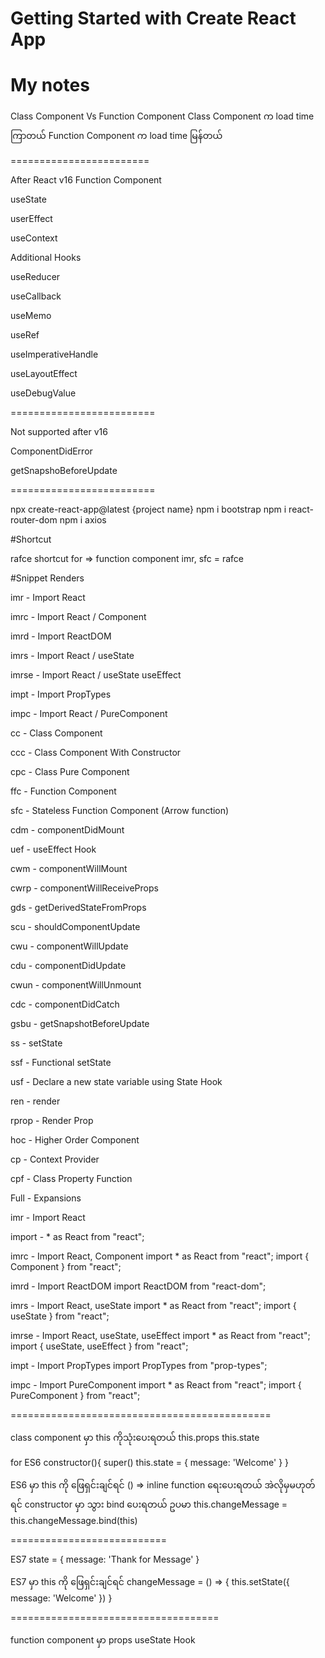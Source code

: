 # Getting Started with Create React App
# My notes
Class Component Vs Function Component
Class Component က load time ကြာတယ်
Function Component က load time မြန်တယ်

========================

After React v16
Function Component

useState

userEffect

useContext

Additional Hooks

useReducer

useCallback

useMemo

useRef

useImperativeHandle

useLayoutEffect

useDebugValue

=========================

Not supported after v16

ComponentDidError

getSnapshoBeforeUpdate

=========================

npx create-react-app@latest {project name}
npm i bootstrap
npm i react-router-dom
npm i axios

#Shortcut

rafce shortcut for => function component
imr, sfc = rafce

#Snippet	Renders

imr    -  Import React

imrc   -  Import React / Component

imrd   -  Import ReactDOM

imrs   -  Import React / useState

imrse  -  Import React / useState useEffect

impt   -  Import PropTypes

impc   -  Import React / PureComponent

cc     -  Class Component

ccc    -  Class Component With Constructor

cpc    -  Class Pure Component

ffc    -  Function Component

sfc    -  Stateless Function Component (Arrow function)

cdm    -  componentDidMount

uef    -  useEffect Hook

cwm    -  componentWillMount

cwrp   -  componentWillReceiveProps

gds    -  getDerivedStateFromProps

scu    -  shouldComponentUpdate

cwu    -  componentWillUpdate

cdu    -  componentDidUpdate

cwun   -  componentWillUnmount

cdc    -  componentDidCatch

gsbu   -  getSnapshotBeforeUpdate

ss     -  setState

ssf    -  Functional setState

usf    -  Declare a new state variable using State Hook

ren    -  render

rprop  -  Render Prop

hoc    -  Higher Order Component

cp     -  Context Provider

cpf    -  Class Property Function

Full   -  Expansions

imr    -  Import React

import -  * as React from "react";

imrc - Import React, Component
import * as React from "react";
import { Component } from "react";

imrd - Import ReactDOM
import ReactDOM from "react-dom";

imrs - Import React, useState
import * as React from "react";
import { useState } from "react";

imrse - Import React, useState, useEffect
import * as React from "react";
import { useState, useEffect } from "react";

impt - Import PropTypes
import PropTypes from "prop-types";

impc - Import PureComponent
import * as React from "react";
import { PureComponent } from "react";

=============================================

class component မှာ this ကိုသုံးပေးရတယ်
this.props
this.state

for ES6
constructor(){
	super()
	this.state = {
		message: 'Welcome'
	}
}

ES6 မှာ this ကို ဖြေရှင်းချင်ရင် () => inline function ရေးပေးရတယ် အဲလိုမှမဟုတ်ရင် constructor မှာ သွား bind ပေးရတယ်
ဥပမာ this.changeMessage = this.changeMessage.bind(this)

===========================

ES7
state = {
        	message: 'Thank for Message'
    	}

ES7 မှာ this ကို ဖြေရှင်းချင်ရင် changeMessage = () => {
	this.setState({
		message: 'Welcome'
	})
}


====================================

function component မှာ
props
useState Hook









